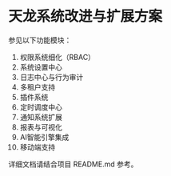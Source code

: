 # 天龙系统改进与扩展方案

参见以下功能模块：
1. 权限系统细化（RBAC）
2. 系统设置中心
3. 日志中心与行为审计
4. 多租户支持
5. 插件系统
6. 定时调度中心
7. 通知系统扩展
8. 报表与可视化
9. AI智能引擎集成
10. 移动端支持

详细文档请结合项目 README.md 参考。